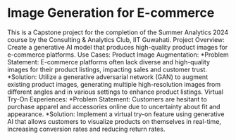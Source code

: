 #  Image Generation for E-commerce
This is a Capstone project for the completion of the Summer Analytics 2024 course by the Consulting & Analytics Club, IIT Guwahati.
Project Overview: Create a generative AI model that produces high-quality product images for e-commerce platforms.
Use Cases:
Product Image Augmentation:
*Problem Statement: E-commerce platforms often lack diverse and high-quality images for their product listings, impacting sales and customer trust.
*Solution: Utilize a generative adversarial network (GAN) to augment existing product images, generating multiple high-resolution images from different angles and in various settings to enhance product listings.
Virtual Try-On Experiences:
*Problem Statement: Customers are hesitant to purchase apparel and accessories online due to uncertainty about fit and appearance.
*Solution: Implement a virtual try-on feature using generative AI that allows customers to visualize products on themselves in real-time, increasing conversion rates and reducing return rates.


